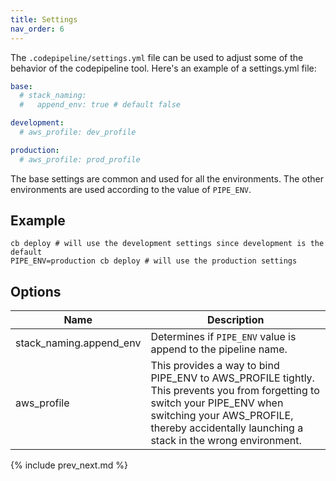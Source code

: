 ```yaml
---
title: Settings
nav_order: 6
---
```


The `.codepipeline/settings.yml` file can be used to adjust some of the behavior of the codepipeline tool.  Here's an example of a settings.yml file:

```yaml
base:
  # stack_naming:
  #   append_env: true # default false

development:
  # aws_profile: dev_profile

production:
  # aws_profile: prod_profile
```

The base settings are common and used for all the environments. The other environments are used according to the value of `PIPE_ENV`.

## Example

    cb deploy # will use the development settings since development is the default
    PIPE_ENV=production cb deploy # will use the production settings

## Options

Name | Description
--- | ---
stack_naming.append_env | Determines if `PIPE_ENV` value is append to the pipeline name.
aws_profile | This provides a way to bind PIPE_ENV to AWS_PROFILE tightly. This prevents you from forgetting to switch your PIPE_ENV when switching your AWS_PROFILE, thereby accidentally launching a stack in the wrong environment.

{% include prev_next.md %}